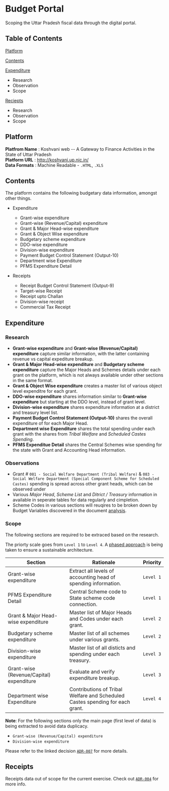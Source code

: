 # Budget Portal

Scoping the Uttar Pradesh fiscal data through the digital portal.

## Table of Contents

[Platform](https://github.com/CivicDataLab/up-fiscal-data/blob/main/data-scoping/budget-portal.md#platform)

[Contents](https://github.com/CivicDataLab/up-fiscal-data/blob/main/data-scoping/budget-portal.md#contents)

[Expenditure](https://github.com/CivicDataLab/up-fiscal-data/blob/main/data-scoping/budget-portal.md#expenditure)
- Research
- Observation
- Scope

[Reciepts](https://github.com/CivicDataLab/up-fiscal-data/blob/main/01-data-scoping/budget-portal.md#reciepts)
- Research
- Observation
- Scope

## Platform

**Platfrom Name** : Koshvani web -- A Gateway to Finance Activities in the State of Uttar Pradesh  
**Platform URL** : http://koshvani.up.nic.in/  
**Data Formats** : Machine Readable - `.HTML`, `.XLS`

## Contents

The platform contains the following budgetary data information, amongst other things.

- Expenditure
    - Grant-wise expenditure
    - Grant-wise (Revenue/Capital) expenditure
    - Grant & Major Head-wise expenditure
    - Grant & Object Wise expenditure
    - Budgetary scheme expenditure
    - DDO-wise expenditure
    - Division-wise expenditure
    - Payment Budget Control Statement (Output-10)
    - Department wise Expenditure
    - PFMS Expenditure Detail

- Receipts
    - Receipt Budget Control Statement (Output-9)
    - Target-wise Receipt
    - Receipt upto Challan
    - Division-wise receipt
    - Commercial Tax Receipt

## Expenditure

### Research

- **Grant-wise expenditure** and **Grant-wise (Revenue/Capital) expenditure** capture similar information, with the latter containing revenue vs capital expediture breakup.
- **Grant & Major Head-wise expenditure** and **Budgetary scheme expenditure** capture the Major Heads and Schemes details under each grant on the platform, which is not always available under other sections in the same format.
- **Grant & Object Wise expenditure** creates a master list of various object level expenditre for each grant.
- **DDO-wise expenditure** shares information similar to **Grant-wise expenditure** but starting at the DDO level, instead of grant level.
- **Division-wise expenditure** shares expenditure information at a district and treasury level list.
- **Payment Budget Control Statement (Output-10)** shares the overall expenditure of for each Major Head.
- **Department wise Expenditure** shares the total spending under each grant with the shares from _Tribal Welfare_ and _Scheduled Castes Spending_.
- **PFMS Expenditue Detail** shares the Central Schemes wise spending for the state with Grant and Accounting Head information.

### Observations

- Grant # `081 - Social Welfare Department (Tribal Welfare)` & `083 - Social Welfare Department (Special Component Scheme for Scheduled Castes)` spending is spread across other grant heads, which can be observed under
- Various _Major Head_, _Scheme List_ and _Ditrict / Treasury_ information in available in seperate tables for data regularly and cimpletion.
- Scheme Codes in various sections will reuqires to be broken down by Budget Variables discovered in the document [analysis](https://github.com/CivicDataLab/up-fiscal-data/blob/main/01-data-scoping/budget-documents.md#structure).

### Scope

The following sections are required to be extraced based on the research.

The priorty scale goes from `Level 1` to `Level 4`. A [phased approach](https://github.com/CivicDataLab/up-fiscal-data/blob/main/decisions/005-phases.md) is being taken to ensure a sustainable architecture. 

| Section | Rationale | Priority |
|---|---|---|
| Grant-wise expenditure | Extract all levels of accounting head of spending information. | `Level 1` |
| PFMS Expenditure Detail | Central Scheme code to State scheme code connection. | `Level 1` |
| Grant & Major Head-wise expenditure | Master list of Major Heads and Codes under each grant. | `Level 2` |
| Budgetary scheme expenditure | Master list of all schemes under various grants. | `Level 2` |
| Division-wise expenditure | Master list of all disticts and spending under each treasury. | `Level 3` |
| Grant-wise (Revenue/Capital) expenditure | Evaluate and verify expenditure breakup. | `Level 3` |
| Department wise Expenditure | Contributions of Tribal Welfare and Scheduled Castes spending for each grant. | `Level 4` |

**Note**: For the following sections only the main page (first level of data) is being extracted to avoid data duplicacy.

- `Grant-wise (Revenue/Capital) expenditure`  
- `Division-wise expenditure`

Please refer to the linked decision [`ADR-007`](https://github.com/CivicDataLab/up-fiscal-data/blob/main/decisions/007-rescoping.md) for more details.

## Receipts

Receipts data out of scope for the current exercise. Check out [`ADR-004`](https://github.com/CivicDataLab/up-fiscal-data/blob/main/decisions/004-receipts.md) for more info.
